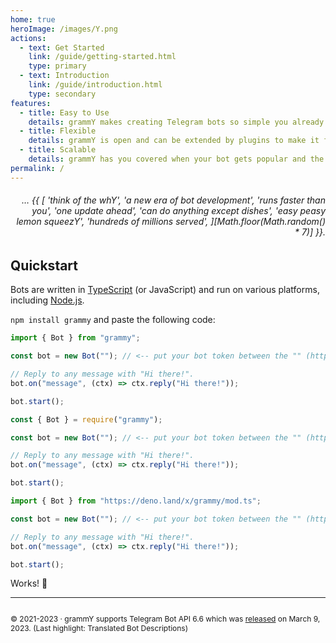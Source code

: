 ```yaml
---
home: true
heroImage: /images/Y.png
actions:
  - text: Get Started
    link: /guide/getting-started.html
    type: primary
  - text: Introduction
    link: /guide/introduction.html
    type: secondary
features:
  - title: Easy to Use
    details: grammY makes creating Telegram bots so simple you already know how to do it.
  - title: Flexible
    details: grammY is open and can be extended by plugins to make it fit exactly your needs.
  - title: Scalable
    details: grammY has you covered when your bot gets popular and the traffic increases.
permalink: /
---
```


<h6 align="right">… {{ [
  'think of the whY',
  'a new era of bot development',
  'runs faster than you',
  'one update ahead',
  'can do anything except dishes',
  'easy peasy lemon squeezY',
  'hundreds of millions served',
][Math.floor(Math.random() * 7)] }}.</h6>

## Quickstart

Bots are written in [TypeScript](https://www.typescriptlang.org) (or JavaScript) and run on various platforms, including [Node.js](https://nodejs.org).

`npm install grammy` and paste the following code:

<CodeGroup>
  <CodeGroupItem title="TypeScript" active>

```ts
import { Bot } from "grammy";

const bot = new Bot(""); // <-- put your bot token between the "" (https://t.me/BotFather)

// Reply to any message with "Hi there!".
bot.on("message", (ctx) => ctx.reply("Hi there!"));

bot.start();
```

</CodeGroupItem>
 <CodeGroupItem title="JavaScript">

```js
const { Bot } = require("grammy");

const bot = new Bot(""); // <-- put your bot token between the "" (https://t.me/BotFather)

// Reply to any message with "Hi there!".
bot.on("message", (ctx) => ctx.reply("Hi there!"));

bot.start();
```

</CodeGroupItem>
 <CodeGroupItem title="Deno">

```ts
import { Bot } from "https://deno.land/x/grammy/mod.ts";

const bot = new Bot(""); // <-- put your bot token between the "" (https://t.me/BotFather)

// Reply to any message with "Hi there!".
bot.on("message", (ctx) => ctx.reply("Hi there!"));

bot.start();
```

</CodeGroupItem>
</CodeGroup>

Works! :tada:

---

<ClientOnly>
  <ThankYou :s="['Thank you, ', 'Someone', ', for being a contributor to grammY.', ' for creating grammY.']" />
</ClientOnly>

<div style="font-size: 0.75rem; display: flex; justify-content: center;">

© 2021-2023 &middot; grammY supports Telegram Bot API 6.6 which was [released](https://core.telegram.org/bots/api#march-9-2023) on March 9, 2023.
(Last highlight: Translated Bot Descriptions)

</div>

<ClientOnly>
  <LanguagePopup />
</ClientOnly>
